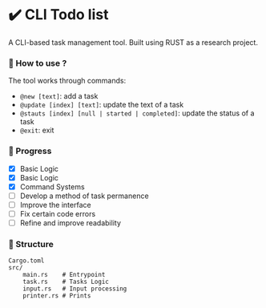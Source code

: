# ✔️ CLI Todo list
A CLI-based task management tool. Built using RUST as a research project.

### 📌 How to use ? 

The tool works through commands:
- `@new [text]`: add a task
- `@update [index] [text]`: update the text of a task
- `@stauts [index] [null | started | completed]`: update the status of a task
- `@exit`: exit

### 🚀 Progress

- [X] Basic Logic
- [X] Basic Logic
- [X] Command Systems
- [ ] Develop a method of task permanence
- [ ] Improve the interface
- [ ] Fix certain code errors
- [ ] Refine and improve readability

### 📁 Structure
```
Cargo.toml
src/  
    main.rs    # Entrypoint
    task.rs    # Tasks Logic
    input.rs   # Input processing
    printer.rs # Prints
```
